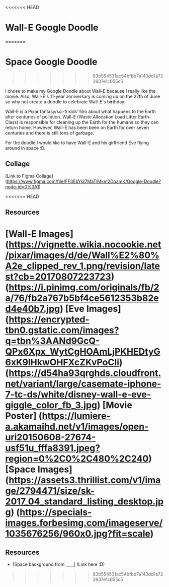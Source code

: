 <<<<<<< HEAD
# Wall-E Google Doodle
=======
# Space Google Doodle
>>>>>>> 83b554531ac54bfbb7a143dd1a722607e1c655c5

I chose to make my Google Doodle about Wall-E because I really like the movie. Also, Wall-E's 11-year anniversary is coming up on the 27th of June so why not create a doodle to celebrate Wall-E's birthday. 

Wall-E is a Pixar fantasy/sci-fi kids’ film about what happens to the Earth after centuries of pollution. Wall-E (Waste Allocation Load Lifter Earth-Class) is responsible for cleaning up the Earth for the humans so they can return home. However, Wall-E has been been on Earth for over seven centuries and there is still tons of garbage. 

For the doodle I would like to have Wall-E and his girlfriend Eve flying around in space :D. 

## Collage
[Link to Figma Collage] (https://www.figma.com/file/FF3EbYj37MaTlMkm2DoamK/Google-Doodle?node-id=0%3A1)

<<<<<<< HEAD
## Resources
[Wall-E Images]
    (https://vignette.wikia.nocookie.net/pixar/images/d/de/Wall%E2%80%A2e_clipped_rev_1.png/revision/latest?cb=20170807223723)
    (https://i.pinimg.com/originals/fb/2a/76/fb2a767b5bf4ce5612353b82ed4e40b7.jpg)
[Eve Images] 
    (https://encrypted-tbn0.gstatic.com/images?q=tbn%3AANd9GcQ-QPx6Xpx_WytCgHOAmLjPKHEDtyG6xK9lHkwOHFXcZKvPoCIi)
    (https://d54ha93qrghds.cloudfront.net/variant/large/casemate-iphone-7-tc-ds/white/disney-wall-e-eve-giggle_color_fb_3.jpg)
[Movie Poster] 
    (https://lumiere-a.akamaihd.net/v1/images/open-uri20150608-27674-usf51u_fffa8391.jpeg?region=0%2C0%2C480%2C240)
[Space Images] 
    (https://assets3.thrillist.com/v1/image/2794471/size/sk-2017_04_standard_listing_desktop.jpg)
    (https://specials-images.forbesimg.com/imageserve/1035676256/960x0.jpg?fit=scale)
=======
## Resources 

* [Space background from ____] (Link here :D)
>>>>>>> 83b554531ac54bfbb7a143dd1a722607e1c655c5
